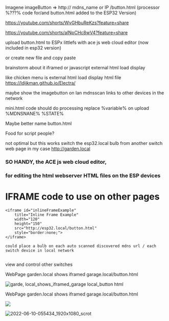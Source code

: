 Imagene imageButton => http:// mdns_name or IP /button.html     (processor %???% code for/and button.html added to the ESP32 Version)

https://youtube.com/shorts/WvGHbuReKzs?feature=share

https://youtube.com/shorts/alNpCHc8wV4?feature=share

upload button.html to ESPx littlefs with ace js web cloud editor (now included in esp32 version)

or create new file and copy paste

brainstorm about it iframed or javascript external html load display

like chicken menu is external html load display html file https://ldijkman.github.io/Electra/

maybe show the imagebutton on lan mdnsscan links to other devices in the network

mini.html code should do processing replace %variable% on upload %MDNSNANE% %STATE%

Maybe better name button.html

Food for script people?

not optimal but this works switch the esp32.local bulb from another switch web page in my case http://garden.local

### SO HANDY, the ACE js web cloud editor, 
### for editing the html webserver HTML files on the ESP devices

# IFRAME code to use on other pages
```
<iframe id="inlineFrameExample"
    title="Inline Frame Example"
    width="120"
    height="150"
    src="http://esp32.local/button.html"
    style="border:none;">
</iframe>

could place a bulb on each auto scanned discovered mdns url / each switch device in local network


```
view and control other switches

WebPage garden.local shows iframed  garage.local/button.html

![garde, local_shows_iframed_garage local_button html](https://user-images.githubusercontent.com/45427770/173171481-dcfd6e5f-a470-46ca-8705-434798ad6856.png)

WebPage garden.local shows iframed  garage.local/button.html

<img src="https://github.com/ldijkman/randomnerd_esp32_wifi_manager/blob/main/LAB_Experiments/ezgif-5-3d39d5ded4.gif">



![2022-06-10-055434_1920x1080_scrot](https://user-images.githubusercontent.com/45427770/172987181-66d4457b-6e56-4e80-920a-842d08b8682b.png)
